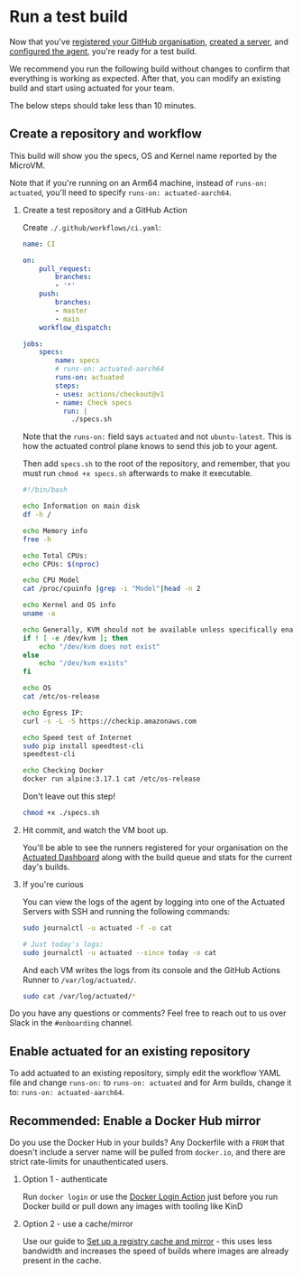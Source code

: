 # Run a test build

Now that you've [registered your GitHub organisation](/register), [created a server](/provision-server), and [configured the agent](/install-agent), you're ready for a test build.

We recommend you run the following build without changes to confirm that everything is working as expected. After that, you can modify an existing build and start using actuated for your team.

The below steps should take less than 10 minutes.

## Create a repository and workflow

This build will show you the specs, OS and Kernel name reported by the MicroVM.

Note that if you're running on an Arm64 machine, instead of `runs-on: actuated`, you'll need to specify `runs-on: actuated-aarch64`.

1. Create a test repository and a GitHub Action

    Create `./.github/workflows/ci.yaml`:

    ```yaml
    name: CI

    on:
        pull_request:
            branches:
            - '*'
        push:
            branches:
            - master
            - main
        workflow_dispatch:

    jobs:
        specs:
            name: specs
            # runs-on: actuated-aarch64
            runs-on: actuated
            steps:
            - uses: actions/checkout@v1
            - name: Check specs
              run: |
                ./specs.sh
    ```

    Note that the `runs-on:` field says `actuated` and not `ubuntu-latest`. This is how the actuated control plane knows to send this job to your agent.

    Then add `specs.sh` to the root of the repository, and remember, that you must run `chmod +x specs.sh` afterwards to make it executable.

    ```bash
    #!/bin/bash

    echo Information on main disk
    df -h /

    echo Memory info
    free -h

    echo Total CPUs:
    echo CPUs: $(nproc)

    echo CPU Model
    cat /proc/cpuinfo |grep -i "Model"|head -n 2

    echo Kernel and OS info
    uname -a

    echo Generally, KVM should not be available unless specifically enabled
    if ! [ -e /dev/kvm ]; then
        echo "/dev/kvm does not exist"
    else
        echo "/dev/kvm exists"
    fi

    echo OS
    cat /etc/os-release

    echo Egress IP:
    curl -s -L -S https://checkip.amazonaws.com

    echo Speed test of Internet
    sudo pip install speedtest-cli
    speedtest-cli

    echo Checking Docker
    docker run alpine:3.17.1 cat /etc/os-release
    ```

    Don't leave out this step!

    ```bash
    chmod +x ./specs.sh
    ```

2. Hit commit, and watch the VM boot up.

    You'll be able to see the runners registered for your organisation on the [Actuated Dashboard](https://dashboard.actuated.dev) along with the build queue and stats for the current day's builds.

3. If you're curious

    You can view the logs of the agent by logging into one of the Actuated Servers with SSH and running the following commands:

    ```bash
    sudo journalctl -u actuated -f -o cat

    # Just today's logs:
    sudo journalctl -u actuated --since today -o cat
    ```

    And each VM writes the logs from its console and the GitHub Actions Runner to `/var/log/actuated/`.

    ```bash
    sudo cat /var/log/actuated/*
    ```

Do you have any questions or comments? Feel free to reach out to us over Slack in the `#onboarding` channel.

## Enable actuated for an existing repository

To add actuated to an existing repository, simply edit the workflow YAML file and change `runs-on:` to `runs-on: actuated` and for Arm builds, change it to: `runs-on: actuated-aarch64`.

## Recommended: Enable a Docker Hub mirror

Do you use the Docker Hub in your builds? Any Dockerfile with a `FROM` that doesn't include a server name will be pulled from `docker.io`, and there are strict rate-limits for unauthenticated users.

1. Option 1 - authenticate

    Run `docker login` or use the [Docker Login Action](https://github.com/docker/login-action) just before you run Docker build or pull down any images with tooling like KinD
2. Option 2 - use a cache/mirror

    Use our guide to [Set up a registry cache and mirror](/tasks/registry-mirror) - this uses less bandwidth and increases the speed of builds where images are already present in the cache.
